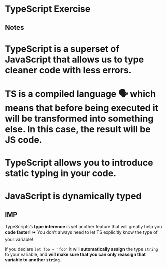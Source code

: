 # TypeScript Exercise

## Notes

# TypeScript is a superset of JavaScript that allows us to type cleaner code with less errors. 

# TS is a compiled language 🗣️ which means that before being executed it will be transformed into something else. In this case, the result will be JS code. 

# TypeScript allows you to introduce static typing in your code. 

# JavaScript is dynamically typed



## IMP

TypeScripts’s **type inference** is yet another feature that will greatly help you **code faster!** ⏩ You don’t always need to let TS explicitly know the type of your variable! 

if you declare `let foo = 'foo'` it will **automatically assign** the type `string` to your variable, and **will make sure that you can only reassign that variable to another `string`**.


